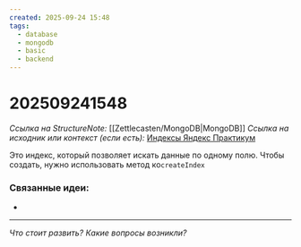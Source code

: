 ```yaml
---
created: 2025-09-24 15:48
tags:
  - database
  - mongodb
  - basic
  - backend
---
```

# 202509241548
*Ссылка на StructureNote:* [[Zettlecasten/MongoDB|MongoDB]]
*Ссылка на исходник или контекст (если есть):* [Индексы Яндекс Практикум](https://practicum.yandex.ru/learn/backend-nodejs/courses/16b47298-e20d-4fde-9619-1ab305039a00/sprints/564238/topics/3850c616-bd4c-4c66-987e-9b4e0b0f135c/lessons/4ad26476-a188-46e9-b6d9-38486789cfe8/) 

Это индекс, который позволяет искать данные по одному полю. Чтобы создать, нужно использовать  метод ко`createIndex`
### Связанные идеи:
*   
---

*Что стоит развить? Какие вопросы возникли?*